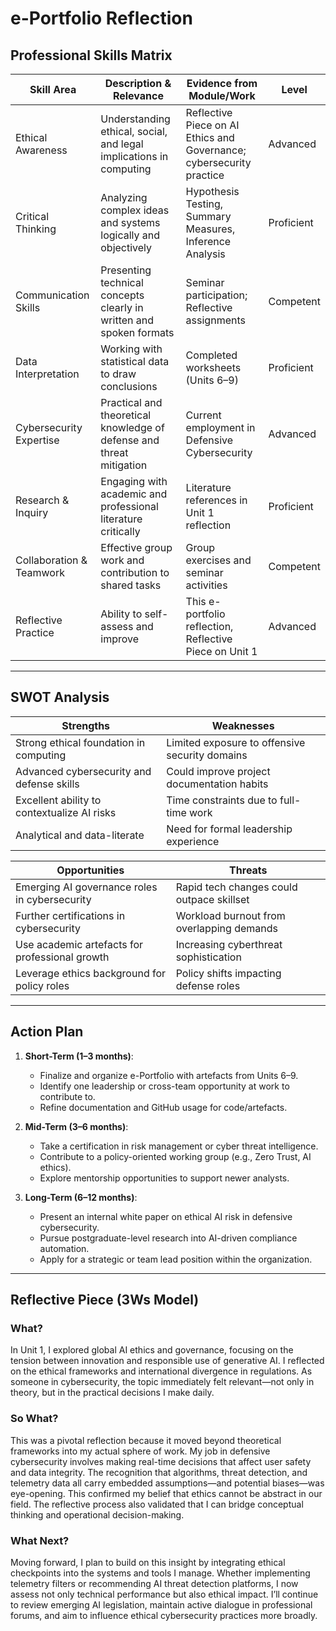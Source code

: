 # e-Portfolio Reflection

## Professional Skills Matrix

| Skill Area                | Description & Relevance                                          | Evidence from Module/Work                                  | Level       |
|--------------------------|------------------------------------------------------------------|-------------------------------------------------------------|-------------|
| Ethical Awareness        | Understanding ethical, social, and legal implications in computing | Reflective Piece on AI Ethics and Governance; cybersecurity practice | Advanced    |
| Critical Thinking        | Analyzing complex ideas and systems logically and objectively     | Hypothesis Testing, Summary Measures, Inference Analysis    | Proficient  |
| Communication Skills     | Presenting technical concepts clearly in written and spoken formats | Seminar participation; Reflective assignments               | Competent   |
| Data Interpretation      | Working with statistical data to draw conclusions                | Completed worksheets (Units 6–9)                            | Proficient  |
| Cybersecurity Expertise  | Practical and theoretical knowledge of defense and threat mitigation | Current employment in Defensive Cybersecurity               | Advanced    |
| Research & Inquiry       | Engaging with academic and professional literature critically     | Literature references in Unit 1 reflection                  | Proficient  |
| Collaboration & Teamwork | Effective group work and contribution to shared tasks             | Group exercises and seminar activities                      | Competent   |
| Reflective Practice      | Ability to self-assess and improve                                | This e-portfolio reflection, Reflective Piece on Unit 1     | Advanced    |

---

## SWOT Analysis

| Strengths                                  | Weaknesses                              |
|-------------------------------------------|------------------------------------------|
| Strong ethical foundation in computing    | Limited exposure to offensive security domains |
| Advanced cybersecurity and defense skills | Could improve project documentation habits |
| Excellent ability to contextualize AI risks| Time constraints due to full-time work    |
| Analytical and data-literate              | Need for formal leadership experience     |

| Opportunities                             | Threats                                  |
|-------------------------------------------|-------------------------------------------|
| Emerging AI governance roles in cybersecurity | Rapid tech changes could outpace skillset |
| Further certifications in cybersecurity   | Workload burnout from overlapping demands |
| Use academic artefacts for professional growth | Increasing cyberthreat sophistication     |
| Leverage ethics background for policy roles | Policy shifts impacting defense roles     |

---

## Action Plan

1. **Short-Term (1–3 months)**:
   - Finalize and organize e-Portfolio with artefacts from Units 6–9.
   - Identify one leadership or cross-team opportunity at work to contribute to.
   - Refine documentation and GitHub usage for code/artefacts.

2. **Mid-Term (3–6 months)**:
   - Take a certification in risk management or cyber threat intelligence.
   - Contribute to a policy-oriented working group (e.g., Zero Trust, AI ethics).
   - Explore mentorship opportunities to support newer analysts.

3. **Long-Term (6–12 months)**:
   - Present an internal white paper on ethical AI risk in defensive cybersecurity.
   - Pursue postgraduate-level research into AI-driven compliance automation.
   - Apply for a strategic or team lead position within the organization.

---

## Reflective Piece (3Ws Model)

### What?
In Unit 1, I explored global AI ethics and governance, focusing on the tension between innovation and responsible use of generative AI. I reflected on the ethical frameworks and international divergence in regulations. As someone in cybersecurity, the topic immediately felt relevant—not only in theory, but in the practical decisions I make daily.

### So What?
This was a pivotal reflection because it moved beyond theoretical frameworks into my actual sphere of work. My job in defensive cybersecurity involves making real-time decisions that affect user safety and data integrity. The recognition that algorithms, threat detection, and telemetry data all carry embedded assumptions—and potential biases—was eye-opening. This confirmed my belief that ethics cannot be abstract in our field. The reflective process also validated that I can bridge conceptual thinking and operational decision-making.

### What Next?
Moving forward, I plan to build on this insight by integrating ethical checkpoints into the systems and tools I manage. Whether implementing telemetry filters or recommending AI threat detection platforms, I now assess not only technical performance but also ethical impact. I’ll continue to review emerging AI legislation, maintain active dialogue in professional forums, and aim to influence ethical cybersecurity practices more broadly.


